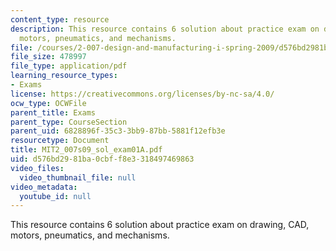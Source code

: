 ```yaml
---
content_type: resource
description: This resource contains 6 solution about practice exam on drawing, CAD,
  motors, pneumatics, and mechanisms.
file: /courses/2-007-design-and-manufacturing-i-spring-2009/d576bd2981ba0cbff8e3318497469863_MIT2_007s09_sol_exam01A.pdf
file_size: 478997
file_type: application/pdf
learning_resource_types:
- Exams
license: https://creativecommons.org/licenses/by-nc-sa/4.0/
ocw_type: OCWFile
parent_title: Exams
parent_type: CourseSection
parent_uid: 6828896f-35c3-3bb9-87bb-5881f12efb3e
resourcetype: Document
title: MIT2_007s09_sol_exam01A.pdf
uid: d576bd29-81ba-0cbf-f8e3-318497469863
video_files:
  video_thumbnail_file: null
video_metadata:
  youtube_id: null
---
```

This resource contains 6 solution about practice exam on drawing, CAD, motors, pneumatics, and mechanisms.
